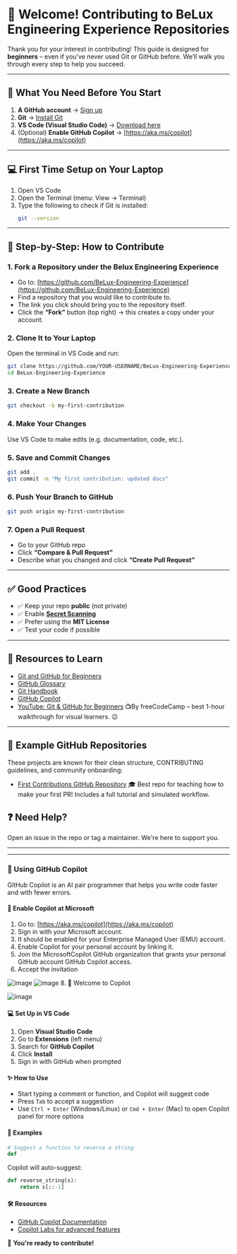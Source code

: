# 👋 Welcome! Contributing to BeLux Engineering Experience Repositories

Thank you for your interest in contributing! This guide is designed for **beginners** – even if you’ve never used Git or GitHub before. We’ll walk you through every step to help you succeed.

---

## 🧰 What You Need Before You Start

1. **A GitHub account** → [Sign up](https://github.com/join)
2. **Git** → [Install Git](https://git-scm.com/downloads)
3. **VS Code (Visual Studio Code)** → [Download here](https://code.visualstudio.com/)
4. (Optional) **Enable GitHub Copilot** → [https://aka.ms/copilot](https://aka.ms/copilot)

---

## 💻 First Time Setup on Your Laptop

1. Open VS Code
2. Open the Terminal (menu: View → Terminal)
3. Type the following to check if Git is installed:
   ```bash
   git --version
   ```

---

## 🚀 Step-by-Step: How to Contribute

### 1. Fork a Repository under the Belux Engineering Experience

- Go to: [https://github.com/BeLux-Engineering-Experience](https://github.com/BeLux-Engineering-Experience)
- Find a repository that you would like to contribute to.
- The link you click should bring you to the repository itself.
- Click the **“Fork”** button (top right) → this creates a copy under your account.

### 2. Clone It to Your Laptop

Open the terminal in VS Code and run:

```bash
git clone https://github.com/YOUR-USERNAME/BeLux-Engineering-Experience.git
cd BeLux-Engineering-Experience
```

### 3. Create a New Branch

```bash
git checkout -b my-first-contribution
```

### 4. Make Your Changes

Use VS Code to make edits (e.g. documentation, code, etc.).

### 5. Save and Commit Changes

```bash
git add .
git commit -m "My first contribution: updated docs"
```

### 6. Push Your Branch to GitHub

```bash
git push origin my-first-contribution
```

### 7. Open a Pull Request

- Go to your GitHub repo
- Click **“Compare & Pull Request”**
- Describe what you changed and click **“Create Pull Request”**

---

## ✅ Good Practices

- ✅ Keep your repo **public** (not private)
- ✅ Enable **[Secret Scanning](https://docs.github.com/en/code-security/secret-scanning)**
- ✅ Prefer using the **MIT License**
- ✅ Test your code if possible

---

## 🧠 Resources to Learn

- [Git and GitHub for Beginners](https://www.youtube.com/watch?v=RGOj5yH7evk)
- [GitHub Glossary](https://docs.github.com/en/get-started/quickstart/github-glossary)
- [Git Handbook](https://guides.github.com/introduction/git-handbook/)
- [GitHub Copilot](https://aka.ms/copilot)
- [YouTube: Git & GitHub for Beginners](https://www.youtube.com/watch?v=RGOj5yH7evk) 📺By freeCodeCamp – best 1-hour walkthrough for visual learners. 😉

---

## 🌟 Example GitHub Repositories

These projects are known for their clean structure, CONTRIBUTING guidelines, and community onboarding:

- [First Contributions GitHub Repository](https://github.com/firstcontributions/first-contributions)
  🎓 Best repo for teaching how to make your first PR!
  Includes a full tutorial and simulated workflow.

## ❓ Need Help?

Open an issue in the repo or tag a maintainer. We're here to support you.

---

---

### 🤖 Using GitHub Copilot

GitHub Copilot is an AI pair programmer that helps you write code faster and with fewer errors.

#### 🔗 Enable Copilot at Microsoft
1. Go to: [https://aka.ms/copilot](https://aka.ms/copilot)
2. Sign in with your Microsoft account.
3. It should be enabled for your Enterprise Managed User (EMU) account.
4. Enable Copilot for your personal account by linking it.
5. Join the MicrosoftCopilot GitHub organization that grants your personal GitHub account GitHub Copilot access.
6. Accept the invitation
   
![image](https://github.com/user-attachments/assets/a4061071-b612-4aed-a114-3ef2a08705fb)
![image](https://github.com/user-attachments/assets/bffba021-ccd2-494e-a32d-afa1b48a4d8b)
8. 🥳 Welcome to Copilot

![image](https://github.com/user-attachments/assets/9a9325f1-0826-4c5f-97fa-fca8bfa6ff94)


#### 💻 Set Up in VS Code
1. Open **Visual Studio Code**
2. Go to **Extensions** (left menu)
3. Search for **GitHub Copilot**
4. Click **Install**
5. Sign in with GitHub when prompted

#### ✨ How to Use
- Start typing a comment or function, and Copilot will suggest code
- Press `Tab` to accept a suggestion
- Use `Ctrl + Enter` (Windows/Linux) or `Cmd + Enter` (Mac) to open Copilot panel for more options

#### 🧠 Examples
```python
# Suggest a function to reverse a string
def
```
Copilot will auto-suggest:
```python
def reverse_string(s):
    return s[::-1]
```

#### 🛠 Resources
- [GitHub Copilot Documentation](https://docs.github.com/en/copilot)
- [Copilot Labs for advanced features](https://githubnext.com/projects/copilot-labs/)

🎉 **You're ready to contribute!**
